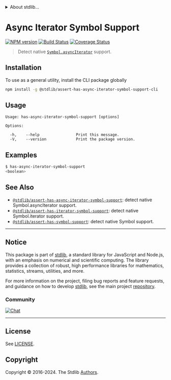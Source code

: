 <!--

@license Apache-2.0

Copyright (c) 2018 The Stdlib Authors.

Licensed under the Apache License, Version 2.0 (the "License");
you may not use this file except in compliance with the License.
You may obtain a copy of the License at

   http://www.apache.org/licenses/LICENSE-2.0

Unless required by applicable law or agreed to in writing, software
distributed under the License is distributed on an "AS IS" BASIS,
WITHOUT WARRANTIES OR CONDITIONS OF ANY KIND, either express or implied.
See the License for the specific language governing permissions and
limitations under the License.

-->


<details>
  <summary>
    About stdlib...
  </summary>
  <p>We believe in a future in which the web is a preferred environment for numerical computation. To help realize this future, we've built stdlib. stdlib is a standard library, with an emphasis on numerical and scientific computation, written in JavaScript (and C) for execution in browsers and in Node.js.</p>
  <p>The library is fully decomposable, being architected in such a way that you can swap out and mix and match APIs and functionality to cater to your exact preferences and use cases.</p>
  <p>When you use stdlib, you can be absolutely certain that you are using the most thorough, rigorous, well-written, studied, documented, tested, measured, and high-quality code out there.</p>
  <p>To join us in bringing numerical computing to the web, get started by checking us out on <a href="https://github.com/stdlib-js/stdlib">GitHub</a>, and please consider <a href="https://opencollective.com/stdlib">financially supporting stdlib</a>. We greatly appreciate your continued support!</p>
</details>

# Async Iterator Symbol Support

[![NPM version][npm-image]][npm-url] [![Build Status][test-image]][test-url] [![Coverage Status][coverage-image]][coverage-url] <!-- [![dependencies][dependencies-image]][dependencies-url] -->

> Detect native [`Symbol.asyncIterator`][mdn-symbol] support.









<section class="cli">



<section class="installation">

## Installation

To use as a general utility, install the CLI package globally

```bash
npm install -g @stdlib/assert-has-async-iterator-symbol-support-cli
```

</section>

<!-- CLI usage documentation. -->

<section class="usage">

## Usage

```text
Usage: has-async-iterator-symbol-support [options]

Options:

  -h,    --help                Print this message.
  -V,    --version             Print the package version.
```

</section>

<!-- /.usage -->

<section class="examples">

## Examples

```bash
$ has-async-iterator-symbol-support
<boolean>
```

</section>

<!-- /.examples -->

</section>

<!-- /.cli -->

<!-- Section for related `stdlib` packages. Do not manually edit this section, as it is automatically populated. -->

<section class="related">

## See Also

-   <span class="package-name">[`@stdlib/assert-has-async-iterator-symbol-support`][@stdlib/assert-has-async-iterator-symbol-support]</span><span class="delimiter">: </span><span class="description">detect native Symbol.asyncIterator support.</span>
-   <span class="package-name">[`@stdlib/assert-has-iterator-symbol-support`][@stdlib/assert/has-iterator-symbol-support]</span><span class="delimiter">: </span><span class="description">detect native Symbol.iterator support.</span>
-   <span class="package-name">[`@stdlib/assert-has-symbol-support`][@stdlib/assert/has-symbol-support]</span><span class="delimiter">: </span><span class="description">detect native Symbol support.</span>

</section>

<!-- /.related -->

<!-- Section for all links. Make sure to keep an empty line after the `section` element and another before the `/section` close. -->


<section class="main-repo" >

* * *

## Notice

This package is part of [stdlib][stdlib], a standard library for JavaScript and Node.js, with an emphasis on numerical and scientific computing. The library provides a collection of robust, high performance libraries for mathematics, statistics, streams, utilities, and more.

For more information on the project, filing bug reports and feature requests, and guidance on how to develop [stdlib][stdlib], see the main project [repository][stdlib].

### Community

[![Chat][chat-image]][chat-url]

---

## License

See [LICENSE][stdlib-license].


## Copyright

Copyright &copy; 2016-2024. The Stdlib [Authors][stdlib-authors].

</section>

<!-- /.stdlib -->

<!-- Section for all links. Make sure to keep an empty line after the `section` element and another before the `/section` close. -->

<section class="links">

[npm-image]: http://img.shields.io/npm/v/@stdlib/assert-has-async-iterator-symbol-support-cli.svg
[npm-url]: https://npmjs.org/package/@stdlib/assert-has-async-iterator-symbol-support-cli

[test-image]: https://github.com/stdlib-js/assert-has-async-iterator-symbol-support@v0.2.0/actions/workflows/test.yml/badge.svg?branch=v0.2.0
[test-url]: https://github.com/stdlib-js/assert-has-async-iterator-symbol-support@v0.2.0/actions/workflows/test.yml?query=branch:v0.2.0

[coverage-image]: https://img.shields.io/codecov/c/github/stdlib-js/assert-has-async-iterator-symbol-support@v0.2.0/main.svg
[coverage-url]: https://codecov.io/github/stdlib-js/assert-has-async-iterator-symbol-support@v0.2.0?branch=main

<!--

[dependencies-image]: https://img.shields.io/david/stdlib-js/assert-has-async-iterator-symbol-support@v0.2.0.svg
[dependencies-url]: https://david-dm.org/stdlib-js/assert-has-async-iterator-symbol-support@v0.2.0/main

-->

[chat-image]: https://img.shields.io/gitter/room/stdlib-js/stdlib.svg
[chat-url]: https://app.gitter.im/#/room/#stdlib-js_stdlib:gitter.im

[stdlib]: https://github.com/stdlib-js/stdlib

[stdlib-authors]: https://github.com/stdlib-js/stdlib/graphs/contributors

[cli-section]: https://github.com/stdlib-js/assert-has-async-iterator-symbol-support@v0.2.0#cli
[cli-url]: https://github.com/stdlib-js/assert-has-async-iterator-symbol-support@v0.2.0/tree/cli
[@stdlib/assert-has-async-iterator-symbol-support]: https://github.com/stdlib-js/assert-has-async-iterator-symbol-support@v0.2.0/tree/main

[umd]: https://github.com/umdjs/umd
[es-module]: https://developer.mozilla.org/en-US/docs/Web/JavaScript/Guide/Modules

[deno-url]: https://github.com/stdlib-js/assert-has-async-iterator-symbol-support@v0.2.0/tree/deno
[deno-readme]: https://github.com/stdlib-js/assert-has-async-iterator-symbol-support@v0.2.0/blob/deno/README.md
[umd-url]: https://github.com/stdlib-js/assert-has-async-iterator-symbol-support@v0.2.0/tree/umd
[umd-readme]: https://github.com/stdlib-js/assert-has-async-iterator-symbol-support@v0.2.0/blob/umd/README.md
[esm-url]: https://github.com/stdlib-js/assert-has-async-iterator-symbol-support@v0.2.0/tree/esm
[esm-readme]: https://github.com/stdlib-js/assert-has-async-iterator-symbol-support@v0.2.0/blob/esm/README.md
[branches-url]: https://github.com/stdlib-js/assert-has-async-iterator-symbol-support@v0.2.0/blob/main/branches.md

[stdlib-license]: https://raw.githubusercontent.com/stdlib-js/assert-has-async-iterator-symbol-support@v0.2.0/main/LICENSE

[mdn-symbol]: https://developer.mozilla.org/en-US/docs/Web/JavaScript/Reference/Global_Objects/Symbol

<!-- <related-links> -->

[@stdlib/assert/has-iterator-symbol-support]: https://github.com/stdlib-js/assert-has-iterator-symbol-support

[@stdlib/assert/has-symbol-support]: https://github.com/stdlib-js/assert-has-symbol-support

<!-- </related-links> -->

</section>

<!-- /.links -->
